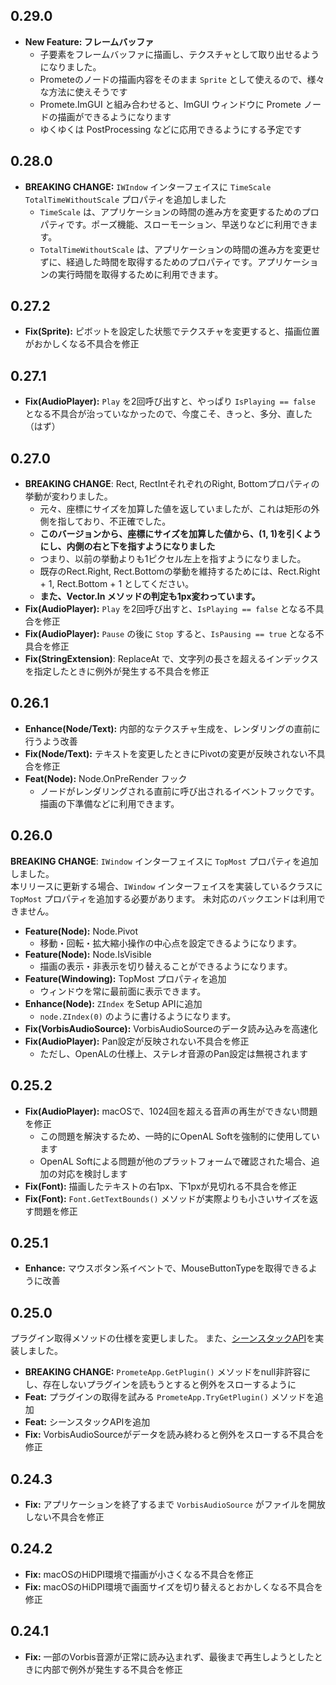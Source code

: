 ﻿## 0.29.0
- **New Feature: フレームバッファ**
  - 子要素をフレームバッファに描画し、テクスチャとして取り出せるようになりました。
  - Prometeのノードの描画内容をそのまま `Sprite` として使えるので、様々な方法に使えそうです
  - Promete.ImGUI と組み合わせると、ImGUI ウィンドウに Promete ノードの描画ができるようになります
  - ゆくゆくは PostProcessing などに応用できるようにする予定です

## 0.28.0
- **BREAKING CHANGE:** `IWIndow` インターフェイスに `TimeScale` `TotalTimeWithoutScale` プロパティを追加しました
  - `TimeScale` は、アプリケーションの時間の進み方を変更するためのプロパティです。ポーズ機能、スローモーション、早送りなどに利用できます。
  - `TotalTimeWithoutScale` は、アプリケーションの時間の進み方を変更せずに、経過した時間を取得するためのプロパティです。アプリケーションの実行時間を取得するために利用できます。

## 0.27.2
- **Fix(Sprite):** ピボットを設定した状態でテクスチャを変更すると、描画位置がおかしくなる不具合を修正

## 0.27.1
- **Fix(AudioPlayer):** `Play` を2回呼び出すと、やっぱり `IsPlaying == false` となる不具合が治っていなかったので、今度こそ、きっと、多分、直した（はず）

## 0.27.0
- **BREAKING CHANGE**: Rect, RectIntそれぞれのRight, Bottomプロパティの挙動が変わりました。
  - 元々、座標にサイズを加算した値を返していましたが、これは矩形の外側を指しており、不正確でした。
  - **このバージョンから、座標にサイズを加算した値から、(1, 1)を引くようにし、内側の右と下を指すようになりました**
  - つまり、以前の挙動よりも1ピクセル左上を指すようになりました。
  - 既存のRect.Right, Rect.Bottomの挙動を維持するためには、Rect.Right + 1, Rect.Bottom + 1 としてください。
  - **また、Vector.In メソッドの判定も1px変わっています。**
- **Fix(AudioPlayer):** `Play` を2回呼び出すと、`IsPlaying == false` となる不具合を修正
- **Fix(AudioPlayer):** `Pause` の後に `Stop` すると、`IsPausing == true` となる不具合を修正
- **Fix(StringExtension)**: ReplaceAt で、文字列の長さを超えるインデックスを指定したときに例外が発生する不具合を修正

## 0.26.1
- **Enhance(Node/Text):** 内部的なテクスチャ生成を、レンダリングの直前に行うよう改善
- **Fix(Node/Text):** テキストを変更したときにPivotの変更が反映されない不具合を修正
- **Feat(Node):** Node.OnPreRender フック
  - ノードがレンダリングされる直前に呼び出されるイベントフックです。描画の下準備などに利用できます。

## 0.26.0
**BREAKING CHANGE**: `IWindow` インターフェイスに `TopMost` プロパティを追加しました。<br/>
本リリースに更新する場合、`IWindow` インターフェイスを実装しているクラスに `TopMost` プロパティを追加する必要があります。
未対応のバックエンドは利用できません。

- **Feature(Node):** Node.Pivot
    - 移動・回転・拡大縮小操作の中心点を設定できるようになります。
- **Feature(Node):** Node.IsVisible
    - 描画の表示・非表示を切り替えることができるようになります。
- **Feature(Windowing):** TopMost プロパティを追加
    - ウィンドウを常に最前面に表示できます。
- **Enhance(Node):** `ZIndex` をSetup APIに追加
    - `node.ZIndex(0)` のように書けるようになります。
- **Fix(VorbisAudioSource):** VorbisAudioSourceのデータ読み込みを高速化
- **Fix(AudioPlayer):** Pan設定が反映されない不具合を修正
    - ただし、OpenALの仕様上、ステレオ音源のPan設定は無視されます

## 0.25.2
- **Fix(AudioPlayer):** macOSで、1024回を超える音声の再生ができない問題を修正
    - この問題を解決するため、一時的にOpenAL Softを強制的に使用しています
    - OpenAL Softによる問題が他のプラットフォームで確認された場合、追加の対応を検討します
- **Fix(Font):** 描画したテキストの右1px、下1pxが見切れる不具合を修正
-  **Fix(Font):** `Font.GetTextBounds()` メソッドが実際よりも小さいサイズを返す問題を修正

## 0.25.1
* **Enhance:** マウスボタン系イベントで、MouseButtonTypeを取得できるように改善

## 0.25.0
プラグイン取得メソッドの仕様を変更しました。
また、[シーンスタックAPI](https://github.com/prometeapp/Promete/issues/37)を実装しました。

* **BREAKING CHANGE:** `PrometeApp.GetPlugin()` メソッドをnull非許容にし、存在しないプラグインを読もうとすると例外をスローするように
* **Feat:** プラグインの取得を試みる `PrometeApp.TryGetPlugin()` メソッドを追加
* **Feat:** シーンスタックAPIを追加
* **Fix:** VorbisAudioSourceがデータを読み終わると例外をスローする不具合を修正

## 0.24.3
* **Fix:** アプリケーションを終了するまで `VorbisAudioSource` がファイルを開放しない不具合を修正

## 0.24.2
* **Fix:** macOSのHiDPI環境で描画が小さくなる不具合を修正
* **Fix:** macOSのHiDPI環境で画面サイズを切り替えるとおかしくなる不具合を修正

## 0.24.1
* **Fix:** 一部のVorbis音源が正常に読み込まれず、最後まで再生しようとしたときに内部で例外が発生する不具合を修正
